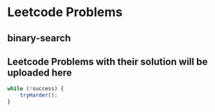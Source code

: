 # Leetcode Problems

## binary-search
## Leetcode Problems with their solution will be uploaded here
```js
while (!success) {
    tryHarder();
}
```